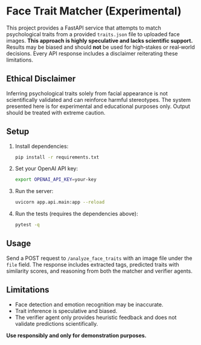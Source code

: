 # Face Trait Matcher (Experimental)

This project provides a FastAPI service that attempts to match psychological traits from a provided `traits.json` file to uploaded face images. **This approach is highly speculative and lacks scientific support.** Results may be biased and should **not** be used for high‑stakes or real‑world decisions. Every API response includes a disclaimer reiterating these limitations.

## Ethical Disclaimer
Inferring psychological traits solely from facial appearance is not scientifically validated and can reinforce harmful stereotypes. The system presented here is for experimental and educational purposes only. Output should be treated with extreme caution.

## Setup
1. Install dependencies:
   ```bash
   pip install -r requirements.txt
   ```
2. Set your OpenAI API key:
   ```bash
   export OPENAI_API_KEY=your-key
   ```
3. Run the server:
   ```bash
   uvicorn app.api.main:app --reload
   ```
4. Run the tests (requires the dependencies above):
   ```bash
   pytest -q
   ```

## Usage
Send a POST request to `/analyze_face_traits` with an image file under the `file` field. The response includes extracted tags, predicted traits with similarity scores, and reasoning from both the matcher and verifier agents.

## Limitations
- Face detection and emotion recognition may be inaccurate.
- Trait inference is speculative and biased.
- The verifier agent only provides heuristic feedback and does not validate predictions scientifically.

**Use responsibly and only for demonstration purposes.**
